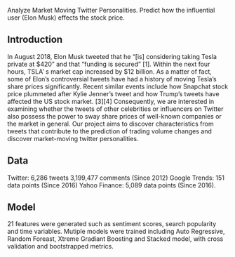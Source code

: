 Analyze Market Moving Twitter Personalities. Predict how the influential user (Elon Musk) effects the stock price.

## Introduction
In August 2018, Elon Musk tweeted that he “[is] considering taking Tesla private at $420” and that “funding is secured” [1]. Within the next four hours, TSLA’ s market cap increased by $12 billion. As a matter of fact, some of Elon’s controversial tweets have had a history of moving Tesla’s share prices significantly. Recent similar events include how Snapchat stock price plummeted after Kylie Jenner’s tweet and how Trump’s tweets have affected the US stock market. [3][4] Consequently, we are interested in examining whether the tweets of other celebrities or influencers on Twitter also possess the power to sway share prices of well-known companies or the market in general. Our project aims to discover characteristics from tweets that contribute to the prediction of trading volume changes and discover market-moving twitter personalities.

## Data
Twitter: 6,286 tweets 3,199,477 comments (Since 2012)
Google Trends: 151 data points (Since 2016)
Yahoo Finance: 5,089 data points (Since 2016).

## Model
21 features were generated such as sentiment scores, search popularity and time variables. Mutiple models were trained including Auto Regressive, Random Foreast, Xtreme Gradiant Boosting and Stacked model, with cross validation and bootstrapped metrics. 
